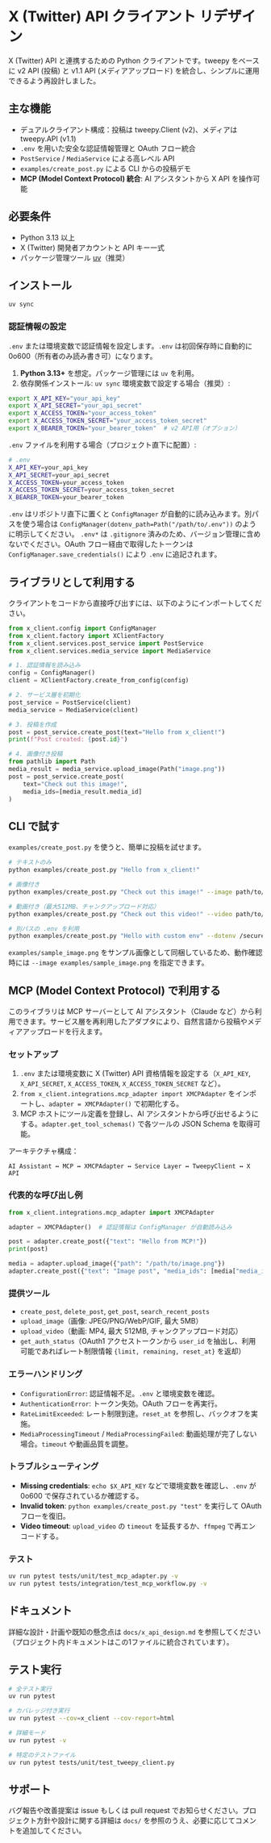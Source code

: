 # X (Twitter) API クライアント リデザイン

X (Twitter) API と連携するための Python クライアントです。tweepy をベースに v2 API (投稿) と v1.1 API (メディアアップロード) を統合し、シンプルに運用できるよう再設計しました。

## 主な機能
- デュアルクライアント構成：投稿は tweepy.Client (v2)、メディアは tweepy.API (v1.1)
- `.env` を用いた安全な認証情報管理と OAuth フロー統合
- `PostService` / `MediaService` による高レベル API
- `examples/create_post.py` による CLI からの投稿デモ
- **MCP (Model Context Protocol) 統合**: AI アシスタントから X API を操作可能

## 必要条件
- Python 3.13 以上
- X (Twitter) 開発者アカウントと API キー一式
- パッケージ管理ツール [uv](https://docs.astral.sh/uv/)（推奨）

## インストール
```bash
uv sync
```

### 認証情報の設定
`.env` または環境変数で認証情報を設定します。`.env` は初回保存時に自動的に 0o600（所有者のみ読み書き可）になります。

1. **Python 3.13+** を想定。パッケージ管理には `uv` を利用。
2. 依存関係インストール: `uv sync`
環境変数で設定する場合（推奨）:
```bash
export X_API_KEY="your_api_key"
export X_API_SECRET="your_api_secret"
export X_ACCESS_TOKEN="your_access_token"
export X_ACCESS_TOKEN_SECRET="your_access_token_secret"
export X_BEARER_TOKEN="your_bearer_token"  # v2 API用（オプション）
```

`.env` ファイルを利用する場合（プロジェクト直下に配置）:
```bash
# .env
X_API_KEY=your_api_key
X_API_SECRET=your_api_secret
X_ACCESS_TOKEN=your_access_token
X_ACCESS_TOKEN_SECRET=your_access_token_secret
X_BEARER_TOKEN=your_bearer_token
```

`.env` はリポジトリ直下に置くと `ConfigManager` が自動的に読み込みます。別パスを使う場合は `ConfigManager(dotenv_path=Path("/path/to/.env"))` のように明示してください。 `.env*` は `.gitignore` 済みのため、バージョン管理に含めないでください。OAuth フロー経由で取得したトークンは `ConfigManager.save_credentials()` により `.env` に追記されます。

## ライブラリとして利用する
クライアントをコードから直接呼び出すには、以下のようにインポートしてください。

```python
from x_client.config import ConfigManager
from x_client.factory import XClientFactory
from x_client.services.post_service import PostService
from x_client.services.media_service import MediaService

# 1. 認証情報を読み込み
config = ConfigManager()
client = XClientFactory.create_from_config(config)

# 2. サービス層を初期化
post_service = PostService(client)
media_service = MediaService(client)

# 3. 投稿を作成
post = post_service.create_post(text="Hello from x_client!")
print(f"Post created: {post.id}")

# 4. 画像付き投稿
from pathlib import Path
media_result = media_service.upload_image(Path("image.png"))
post = post_service.create_post(
    text="Check out this image!",
    media_ids=[media_result.media_id]
)
```

## CLI で試す
`examples/create_post.py` を使うと、簡単に投稿を試せます。

```bash
# テキストのみ
python examples/create_post.py "Hello from x_client!"

# 画像付き
python examples/create_post.py "Check out this image!" --image path/to/image.png

# 動画付き（最大512MB、チャンクアップロード対応）
python examples/create_post.py "Check out this video!" --video path/to/video.mp4

# 別パスの .env を利用
python examples/create_post.py "Hello with custom env" --dotenv /secure/path/.env
```

`examples/sample_image.png` をサンプル画像として同梱しているため、動作確認時には `--image examples/sample_image.png` を指定できます。

## MCP (Model Context Protocol) で利用する

このライブラリは MCP サーバーとして AI アシスタント（Claude など）から利用できます。サービス層を再利用したアダプタにより、自然言語から投稿やメディアアップロードを行えます。

### セットアップ
1. `.env` または環境変数に X (Twitter) API 資格情報を設定する（`X_API_KEY`, `X_API_SECRET`, `X_ACCESS_TOKEN`, `X_ACCESS_TOKEN_SECRET` など）。
2. `from x_client.integrations.mcp_adapter import XMCPAdapter` をインポートし、`adapter = XMCPAdapter()` で初期化する。
3. MCP ホストにツール定義を登録し、AI アシスタントから呼び出せるようにする。`adapter.get_tool_schemas()` で各ツールの JSON Schema を取得可能。

アーキテクチャ構成：
```
AI Assistant ↔ MCP ↔ XMCPAdapter ↔ Service Layer ↔ TweepyClient ↔ X API
```

### 代表的な呼び出し例

```python
from x_client.integrations.mcp_adapter import XMCPAdapter

adapter = XMCPAdapter()  # 認証情報は ConfigManager が自動読み込み

post = adapter.create_post({"text": "Hello from MCP!"})
print(post)

media = adapter.upload_image({"path": "/path/to/image.png"})
adapter.create_post({"text": "Image post", "media_ids": [media["media_id"]]})
```

### 提供ツール

- `create_post`, `delete_post`, `get_post`, `search_recent_posts`
- `upload_image`（画像: JPEG/PNG/WebP/GIF, 最大 5MB）
- `upload_video`（動画: MP4, 最大 512MB, チャンクアップロード対応）
- `get_auth_status`（OAuth1 アクセストークンから `user_id` を抽出し、利用可能であればレート制限情報 `{limit, remaining, reset_at}` を返却）

### エラーハンドリング
- `ConfigurationError`: 認証情報不足。`.env` と環境変数を確認。
- `AuthenticationError`: トークン失効。OAuth フローを再実行。
- `RateLimitExceeded`: レート制限到達。`reset_at` を参照し、バックオフを実施。
- `MediaProcessingTimeout` / `MediaProcessingFailed`: 動画処理が完了しない場合。`timeout` や動画品質を調整。

### トラブルシューティング
- **Missing credentials**: `echo $X_API_KEY` などで環境変数を確認し、`.env` が 0o600 で保存されているか確認する。
- **Invalid token**: `python examples/create_post.py "test"` を実行して OAuth フローを復旧。
- **Video timeout**: `upload_video` の `timeout` を延長するか、`ffmpeg` で再エンコードする。

### テスト
```bash
uv run pytest tests/unit/test_mcp_adapter.py -v
uv run pytest tests/integration/test_mcp_workflow.py -v
```

## ドキュメント

詳細な設計・計画や既知の懸念点は `docs/x_api_design.md` を参照してください（プロジェクト内ドキュメントはこの1ファイルに統合されています）。

## テスト実行
```bash
# 全テスト実行
uv run pytest

# カバレッジ付き実行
uv run pytest --cov=x_client --cov-report=html

# 詳細モード
uv run pytest -v

# 特定のテストファイル
uv run pytest tests/unit/test_tweepy_client.py
```

## サポート
バグ報告や改善提案は issue もしくは pull request でお知らせください。プロジェクト方針や設計に関する詳細は `docs/` を参照のうえ、必要に応じてコメントを追加してください。
